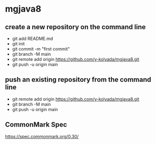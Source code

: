 # mgjava8

## create a new repository on the command line
- git add README.md
- git init
- git commit -m "first commit"
- git branch -M main
- git remote add origin https://github.com/y-kolyada/mgjava8.git
- git push -u origin main

## push an existing repository from the command line
- git remote add origin https://github.com/y-kolyada/mgjava8.git
- git branch -M main
- git push -u origin main

## CommonMark Spec
https://spec.commonmark.org/0.30/
